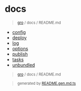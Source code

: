 # docs

> <sub>[gro](/../..) / docs / README.md</sub>

- [config](config.md)
- [deploy](deploy.md)
- [log](log.md)
- [options](options.md)
- [publish](publish.md)
- [tasks](tasks.md)
- [unbundled](unbundled.md)

> <sub>[gro](/../..) / docs / README.md</sub>

> <sub>generated by [README.gen.md.ts](README.gen.md.ts)</sub>
